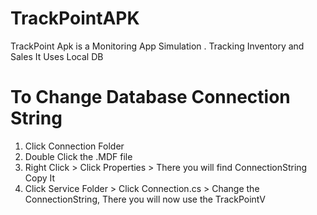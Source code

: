 # TrackPointAPK
TrackPoint Apk is a Monitoring App Simulation . Tracking Inventory and Sales It Uses Local DB
# To Change Database Connection String
1. Click Connection Folder
2. Double Click the .MDF file
3. Right Click > Click Properties > There you will find ConnectionString Copy It
4. Click Service Folder > Click Connection.cs > Change the ConnectionString, There you will now use the TrackPointV
